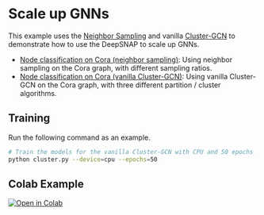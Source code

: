 # Scale up GNNs

This example uses the [Neighbor Sampling](https://arxiv.org/abs/1706.02216) and vanilla [Cluster-GCN](https://arxiv.org/abs/1905.07953) to demonstrate how to use the DeepSNAP to scale up GNNs.

* [Node classification on Cora (neighbor sampling)](neighbor_sampling.py): Using neighbor sampling on the Cora graph, with different sampling ratios.
* [Node classification on Cora (vanilla Cluster-GCN)](cluster.py): Using vanilla Cluster-GCN on the Cora graph, with three different partition / cluster algorithms.

## Training

Run the following command as an example.

```sh
# Train the models for the vanilla Cluster-GCN with CPU and 50 epochs
python cluster.py --device=cpu --epochs=50
```

## Colab Example

[![Open in Colab](https://colab.research.google.com/assets/colab-badge.svg)](https://colab.research.google.com/drive/1rOr-vzrWtnVLhF2CYLbou2acOfjuw_fu?usp=sharing)